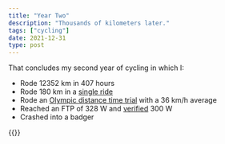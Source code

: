 ```yaml
---
title: "Year Two"
description: "Thousands of kilometers later."
tags: ["cycling"]
date: 2021-12-31
type: post
---
```

That concludes my second year of cycling in which I:

- Rode 12352 km in 407 hours
- Rode 180 km in a [single ride](https://www.strava.com/activities/5532332583)
- Rode an [Olympic distance time trial](https://www.strava.com/activities/6218796328) with a 36 km/h average
- Reached an FTP of 328 W and [verified](https://www.strava.com/activities/6270309724) 300 W
- Crashed into a badger

{{<wide-image src="cube.jpg">}}

